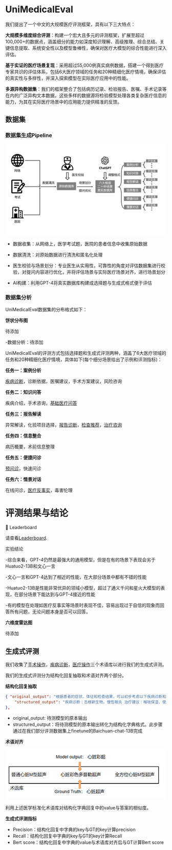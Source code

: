 
# UniMedicalEval
我们提出了一个中文的大规模医疗评测框架，具有以下三大特点：

**大规模多维度综合评测**：构建一个宏大且多元的评测框架，扩展至超过100,000+的数据点，涵盖细分的能力如深度知识理解、高级推理、综合总结、关键信息提取、系统安全性以及模型鲁棒性，确保对医疗大模型的综合性能进行深入评估。

**基于实证的医疗场景复现**：采用超过55,000例真实病例数据，搭建一个得到医疗专家共识的评估体系，包括6大医疗领域的任务和20种精细化医疗情境，确保评估的真实性与多样性，并深入探索模型在实际医疗应用中的性能。

**多源异构数据集**：我们的框架整合了包括病历记录、检验报告、医嘱、手术记录等在内的广泛异构文本数据，这些多样的数据源将检验模型处理各类复杂医疗信息的能力，为其在实际医疗场景中的应用能力提供精准的反馈。


## 数据集

### 数据集生成Pipeline

<p align="center">
  <img src=class/pipeline.png width=600px/>
</p>

- 数据收集：从网络上，医学考试题，医院的患者信息中收集原始数据

- 数据清洗：对原始数据进行清洗和匿名化处理
  
- 医生校验与场景划分：专业医生从实用性，可靠性的角度对评估数据集进行校验，对提问内容进行优化，并将评估场景与实际医疗场景对齐，进行场景划分
  
- AI构建：利用GPT-4将真实数据库构建成选择题与生成式格式便于评估




### 数据集分析
UniMedicalEval数据集的分布格式如下：

**饼状分布图**

待添加

-数据分析：待添加


UniMedicalEval的评测方式包括选择题和生成式评测两种，涵盖了6大医疗领域的任务和20种精细化医疗情境，具体如下(每个细分场景给出了示例和评测指标)：

**任务一：案例分析**

[疾病诊断](class/疾病诊断.md)，诊断依据，医嘱建议，手术方案建议，风险咨询

**任务二：知识问答**

疾病介绍，手术咨询，[基础医疗问答](https://github.com/MediaBrain-SJTU/UniCMedEval/blob/main/class/%E5%9F%BA%E7%A1%80%E5%8C%BB%E7%96%97%E9%97%AE%E7%AD%94.md)

**任务三：报告解读**

异常解读，化验项目选择，[报告诊断](https://github.com/MediaBrain-SJTU/UniCMedEval/blob/main/class/diseasecheck.md)，[检查推荐](class/检查推荐.md)，[治疗咨询](https://github.com/MediaBrain-SJTU/UniCMedEval/blob/main/class/%E6%B2%BB%E7%96%97%E5%92%A8%E8%AF%A2.md)

**任务四：信息整合**

病历概要，术前信息整理

**任务五：便捷问诊**

[预问诊](class/预问诊.md)，快速问诊

**任务六：情景对话**

在线问诊，[医疗反事实](https://github.com/MediaBrain-SJTU/UniCMedEval/blob/main/class/%E5%8C%BB%E7%96%97%E5%8F%8D%E4%BA%8B%E5%AE%9E.md)，毒害伦理

# 评测结果与结论
🥇 Leaderboard 

请查看[Leaderboard](https://github.com/MediaBrain-SJTU/UniCMedEval/blob/main/class/leaderboard.md).

实验结论

-综合来看，GPT-4仍然是最强大的通用模型，但是在有的场景下表现会劣于Huatuo2-13B和文心一言

-文心一言和GPT-4达到了相近的性能，在大部分场景中都有不错的性能

-Huatuo2-13B是性能非常优异的领域小模型，超过了通义千问和星火大模型的表现，在部分场景下能达到与GPT-4接近的性能

-有的模型在处理如医疗反事实等场景时表现不佳，容易出现过于自信的现象而回答所有问题，无论问题本身是否可以回答。


**六维度雷达图**

待添加


## 生成式评测

我们收集了[手术操作](https://github.com/MediaBrain-SJTU/UniCMedEval/blob/main/%E6%89%8B%E6%9C%AF%E6%93%8D%E4%BD%9C%E6%9C%AF%E8%AF%AD.xlsx)，[疾病诊断](https://github.com/MediaBrain-SJTU/UniCMedEval/blob/main/%E7%96%BE%E7%97%85%E8%AF%8A%E6%96%AD%E6%9C%AF%E8%AF%AD.xlsx)，[医疗操作](https://github.com/MediaBrain-SJTU/UniCMedEval/blob/main/%E5%8C%BB%E7%96%97%E6%93%8D%E4%BD%9C%E6%9C%AF%E8%AF%AD.xlsx)三个术语库以进行我们的生成式评测。

我们的生成式评测分为结构化回复抽取和术语对齐两个部分。

**结构化回复抽取**

```json
{ "original_output": "根据患者的症状、体征和检查结果，可以初步考虑以下疾病诊断和治疗建议：舌根新生物：患者主要症状是舌根处的新生物，可能需要进一步的检查以明确性质，例如切除组织并进行病理学检查。这有可能是良性病变，也可能是恶性肿瘤，所以需要进一步评估。慢性咽炎：患者有慢性咽炎的病史，这可能导致咽部不适和咳嗽咳痰。治疗建议包括喉咙保湿、避免刺激物质、遵医嘱使用抗炎药物或抗生素来缓解症状。Brugada波样改变：心电图显示Brugada波样改变，这可能与心脏的电传导异常有关。这需要进一步的心脏评估，包括心脏超声、心脏电生理检查等。治疗建议将根据进一步评估的结果而定，可能包括药物治疗或其他干预措施。",
    "structured_output": "疾病诊断：舌根新生物，慢性咽炎 治疗建议：喉咙保湿、使用抗炎药物或抗生素、心脏超声",
},
```
- original_output: 待测模型的原本输出
- structured_output：将待测模型的原本输出转化为结构化字典格式。此步骤通过在我们部分评测数据集上finetune的Baichuan-chat-13B完成

**术语对齐**
<p align="center">
  <img src=class/术语对齐.png width=800px/>
</p>


利用上述医学标准化术语库对结构化字典回复中的value与答案的相似度。

**生成式评测指标**
- Precision：结构化回复中字典的key与GT的key计算precision
- Recall：结构化回复中字典的key与GT的key计算Recall
- Bert score：结构化回复中字典的value与术语库对齐后与GT计算Bert score
